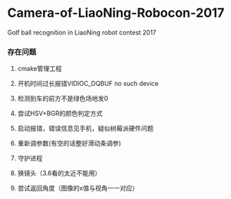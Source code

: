 # Camera-of-LiaoNing-Robocon-2017
Golf ball recognition in LiaoNing robot contest 2017



### 存在问题

1. cmake管理工程

2. 开机时间过长报错VIDIOC_DQBUF no such device

3. 检测到车的前方不是绿色场地发0

4. 尝试HSV+BGR的颜色判定方式

5. 启动报错，错误信息见手机，疑似树莓派硬件问题

6. 重新调参数(有空的话整好滑动条调参)

7. 守护进程

8. 换镜头（3.6看的太近不能用）

9. 尝试返回角度（图像的x值与视角一一对应）


